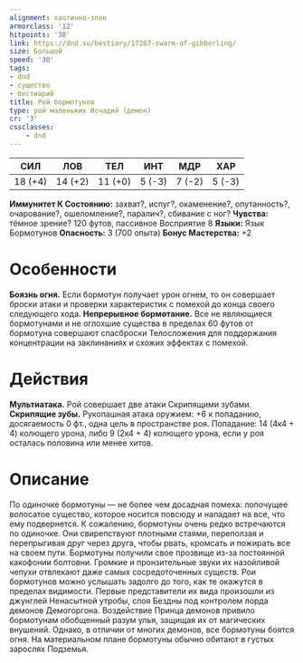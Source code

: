 ```yaml
---
alignment: хаотично-злое
armorclass: '12'
hitpoints: '38'
link: https://dnd.su/bestiary/17207-swarm-of-gibberling/
size: Большой
speed: '30'
tags:
- dnd
- существо
- бестиарий
title: Рой бормотунов
type: рой маленьких Исчадий (демон)
cr: '3'
cssclasses:
    - dnd
---
```



| СИЛ | ЛОВ | ТЕЛ | ИНТ | МДР | ХАР |
|---|---|---|---|---|---|
| 18 (+4) | 14 (+2) | 11 (+0) | 5 (-3) | 7 (-2) | 5 (-3) |
**Иммунитет К Состоянию:** захват?, испуг?, окаменение?, опутанность?, очарование?, ошеломление?, паралич?, сбивание с ног?
**Чувства:** тёмное зрение? 120 футов, пассивное Восприятие 8
**Языки:** Язык Бормотунов
**Опасность:** 3 (700 опыта)
**Бонус Мастерства:** +2


# Особенности
**Боязнь огня.** Если бормотун получает урон огнем, то он совершает броски атаки и проверки характеристик с помехой до конца своего следующего хода.
**Непрерывное бормотание.** Все не являющиеся бормотунами и не оглохшие существа в пределах 60 футов от бормотуна совершают спасброски Телосложения для поддержания концентрации на заклинаниях и схожих эффектах с помехой.


# Действия
**Мультиатака.** Рой совершает две атаки Скрипящими зубами.
**Скрипящие зубы.** Рукопашная атака оружием: +6 к попаданию, досягаемость 0 фт., одна цель в пространстве роя. Попадание: 14 (4к4 + 4) колющего урона, либо 9 (2к4 + 4) колющего урона, если у роя осталась половина или менее хитов.


# Описание
По одиночке бормотуны — не более чем досадная помеха: лопочущее волосатое существо, которое носится повсюду и нападает на все, что ему подвернется. К сожалению, бормотуны очень редко встречаются по одиночке. Они свирепствуют плотными стаями, переползая и перепрыгивая друг через друга, чтобы рвать, кромсать и пожирать все на своем пути. Бормотуны получили свое прозвище из-за постоянной какофонии болтовни. Громкие и пронзительные звуки их назойливой чепухи отвлекают даже самых сосредоточенных существ. Рои бормотунов можно услышать задолго до того, как те окажутся в пределах видимости. Первые представители их вида произошли из джунглей Ненасытной утробы, слоя Бездны под контролем лорда демонов Демогоргона. Воздействие Принца демонов привило бормотунам обобщенный разум улья, защищая их от магических внушений. Однако, в отличии от многих демонов, все бормотуны боятся огня. На материальном плане бормотуны обычно обитают в густых зарослях Подземья.